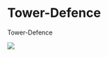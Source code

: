 # Tower-Defence
Tower-Defence

[![](https://mermaid.ink/img/pako:eNoljkEOgjAQRa8ymZUmcgEWJhpugDvLorQDYtoOaacSAt7dqn_1F-_l_w0NW8Iax6jnB9waFaDkcm_JOeizCAeYI6XUQVWd93F6EXgOtO5wPVhKEnkF7p9k5Ph3rz8QdmjuxnEiEF4oLlOwvHR4Qk_R68mWze0rKJQHeVJYl2pp0NmJQhXeBdVZuF2DwVpiphPm2WqhZtLlrcd60C7R-wPTv0H6)](https://mermaid.live/edit#pako:eNoljkEOgjAQRa8ymZUmcgEWJhpugDvLorQDYtoOaacSAt7dqn_1F-_l_w0NW8Iax6jnB9waFaDkcm_JOeizCAeYI6XUQVWd93F6EXgOtO5wPVhKEnkF7p9k5Ph3rz8QdmjuxnEiEF4oLlOwvHR4Qk_R68mWze0rKJQHeVJYl2pp0NmJQhXeBdVZuF2DwVpiphPm2WqhZtLlrcd60C7R-wPTv0H6)
